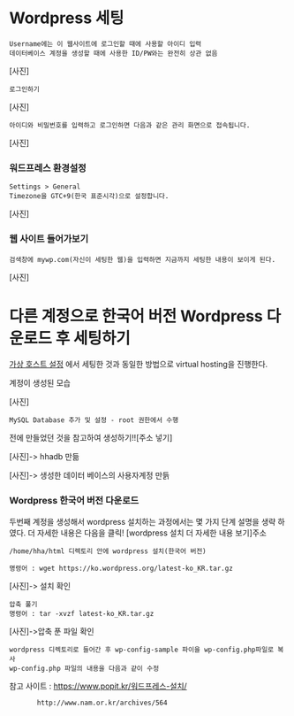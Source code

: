 # Wordpress 세팅

~~~
Username에는 이 웹사이트에 로그인할 때에 사용할 아이디 입력
데이터베이스 계정을 생성할 때에 사용한 ID/PW와는 완전히 상관 없음
~~~

[사진]

~~~
로그인하기
~~~

[사진]

~~~
아이디와 비밀번호를 입력하고 로그인하면 다음과 같은 관리 화면으로 접속됩니다.
~~~

[사진]

### 워드프레스 환경설정

~~~
Settings > General
Timezone을 GTC+9(한국 표준시각)으로 설정합니다.
~~~

[사진]

### 웹 사이트 들어가보기

~~~
검색창에 mywp.com(자신이 세팅한 웹)을 입력하면 지금까지 세팅한 내용이 보이게 된다.
~~~

[사진]

# 다른 계정으로 한국어 버전 Wordpress 다운로드 후 세팅하기

[가상 호스트 설정](https://github.com/21800760/21800760/blob/master/가상호스트%20설정.md)
에서 세팅한 것과 동일한 방법으로 virtual hosting을 진행한다.

계정이 생성된 모습

[사진]

~~~
MySQL Database 추가 및 설정 - root 권한에서 수행
~~~
전에 만들었던 것을 참고하여 생성하기!![주소 넣기]

[사진]-> hhadb 만듦

[사진]-> 생성한 데이터 베이스의 사용자계정 만듥

### Wordpress 한국어 버전 다운로드

두번째 계정을 생성해서 wordpress 설치하는 과정에서는 몇 가지 단계 설명을 생략 하였다. 
더 자세한 내용은 다음을 클릭! [wordpress 설치 더 자세한 내용 보기]주소

~~~
/home/hha/html 디렉토리 안에 wordpress 설치(한국어 버전)

명령어 : wget https://ko.wordpress.org/latest-ko_KR.tar.gz
~~~

[사진]-> 설치 확인

~~~
압축 풀기
명령어 : tar -xvzf latest-ko_KR.tar.gz
~~~

[사진]->압축 푼 파일 확인

~~~
wordpress 디렉토리로 들어간 후 wp-config-sample 파이을 wp-config.php파일로 복사
wp-config.php 파일의 내용을 다음과 같이 수정
~~~




참고 사이트 : https://www.popit.kr/워드프레스-설치/

           http://www.nam.or.kr/archives/564
           
         
